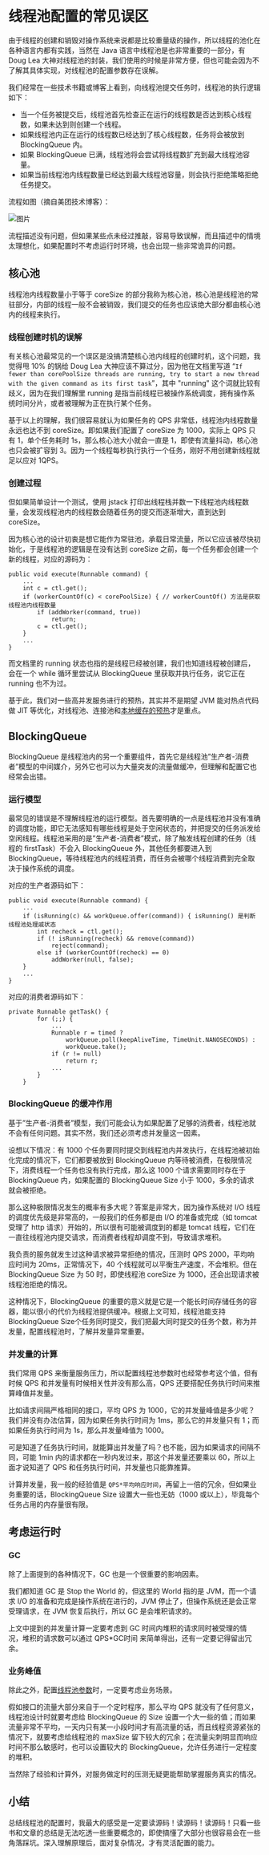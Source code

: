 # 线程池配置的常见误区

由于线程的创建和销毁对操作系统来说都是比较重量级的操作，所以线程的池化在各种语言内都有实践，当然在 Java 语言中线程池是也非常重要的一部分，有 Doug Lea 大神对线程池的封装，我们使用的时候是非常方便，但也可能会因为不了解其具体实现，对线程池的配置参数存在误解。

我们经常在一些技术书籍或博客上看到，向线程池提交任务时，线程池的执行逻辑如下：

- 当一个任务被提交后，线程池首先检查正在运行的线程数是否达到核心线程数，如果未达到则创建一个线程。
- 如果线程池内正在运行的线程数已经达到了核心线程数，任务将会被放到 BlockingQueue 内。
- 如果 BlockingQueue 已满，线程池将会尝试将线程数扩充到最大线程池容量。
- 如果当前线程池内线程数量已经达到最大线程池容量，则会执行拒绝策略拒绝任务提交。

流程如图（摘自美团技术博客）：

![图片](https://mmbiz.qpic.cn/mmbiz_png/eQPyBffYbudtVEdiaFZ2q13wnGAmucD9rvygn3bIpq1KUNgsicXra7yiadXNtSTHHsBAfKeOIaScJByIQXquAU1iag/640?wx_fmt=png&tp=webp&wxfrom=5&wx_lazy=1&wx_co=1)

流程描述没有问题，但如果某些点未经过推敲，容易导致误解，而且描述中的情境太理想化，如果配置时不考虑运行时环境，也会出现一些非常诡异的问题。

## 核心池

线程池内线程数量小于等于 coreSize 的部分我称为核心池，核心池是线程池的常驻部分，内部的线程一般不会被销毁，我们提交的任务也应该绝大部分都由核心池内的线程来执行。

### 线程创建时机的误解

有关核心池最常见的一个误区是没搞清楚核心池内线程的创建时机，这个问题，我觉得甩 10% 的锅给 Doug Lea 大神应该不算过分，因为他在文档里写道 “`If fewer than corePoolSize threads are running, try to start a new thread with the given command as its first task`”，其中 "running" 这个词就比较有歧义，因为在我们理解里 running 是指当前线程已被操作系统调度，拥有操作系统时间分片，或者被理解为正在执行某个任务。

基于以上的理解，我们很容易就认为如果任务的 QPS 非常低，线程池内线程数量永远也达不到 coreSize。即如果我们配置了 coreSize 为 1000，实际上 QPS 只有 1，单个任务耗时 1s，那么核心池大小就会一直是 1，即使有流量抖动，核心池也只会被扩容到 3。因为一个线程每秒执行执行一个任务，刚好不用创建新线程就足以应对 1QPS。

### 创建过程

但如果简单设计一个测试，使用 jstack 打印出线程栈并数一下线程池内线程数量，会发现线程池内的线程数会随着任务的提交而逐渐增大，直到达到 coreSize。

因为核心池的设计初衷是想它能作为常驻池，承载日常流量，所以它应该被尽快初始化，于是线程池的逻辑是在没有达到 coreSize 之前，每一个任务都会创建一个新的线程，对应的源码为：

```
public void execute(Runnable command) {
    ...
    int c = ctl.get();
    if (workerCountOf(c) < corePoolSize) { // workerCountOf() 方法是获取线程池内线程数量
        if (addWorker(command, true))
            return;
        c = ctl.get();
    }
    ...
}
```

而文档里的 running 状态也指的是线程已经被创建，我们也知道线程被创建后，会在一个 while 循环里尝试从 BlockingQueue 里获取并执行任务，说它正在 running 也不为过。

基于此，我们对一些高并发服务进行的预热，其实并不是期望 JVM 能对热点代码做 JIT 等优化，对线程池、连接池和[本地缓存的预热](http://mp.weixin.qq.com/s?__biz=MzI4Njc5NjM1NQ==&mid=2247490700&idx=2&sn=88e46d6a3ea9c12c5ef4813a6351f93f&chksm=ebd623a0dca1aab6117c174ef11e2bcea616d5e14c4ac19b95119160d8f0b45524f3f22df6a3&scene=21#wechat_redirect)才是重点。

## BlockingQueue

BlockingQueue 是线程池内的另一个重要组件，首先它是线程池”生产者-消费者”模型的中间媒介，另外它也可以为大量突发的流量做缓冲，但理解和配置它也经常会出错。

### 运行模型

最常见的错误是不理解线程池的运行模型。首先要明确的一点是线程池并没有准确的调度功能，即它无法感知有哪些线程是处于空闲状态的，并把提交的任务派发给空闲线程。线程池采用的是”生产者-消费者”模式，除了触发线程创建的任务（线程的 firstTask）不会入 BlockingQueue 外，其他任务都要进入到 BlockingQueue，等待线程池内的线程消费，而任务会被哪个线程消费到完全取决于操作系统的调度。

对应的生产者源码如下：

```
public void execute(Runnable command) {
    ...
    if (isRunning(c) && workQueue.offer(command)) { isRunning() 是判断线程池处理戚状态
        int recheck = ctl.get();
        if (! isRunning(recheck) && remove(command))
            reject(command);
        else if (workerCountOf(recheck) == 0)
            addWorker(null, false);
    }
    ...
}
```

对应的消费者源码如下：

```
private Runnable getTask() {
        for (;;) {
            ...
            Runnable r = timed ?
                workQueue.poll(keepAliveTime, TimeUnit.NANOSECONDS) :
                workQueue.take();
            if (r != null)
                return r;
            ...
        }
    }
```

### BlockingQueue 的缓冲作用

基于”生产者-消费者”模型，我们可能会认为如果配置了足够的消费者，线程池就不会有任何问题。其实不然，我们还必须考虑并发量这一因素。

设想以下情况：有 1000 个任务要同时提交到线程池内并发执行，在线程池被初始化完成的情况下，它们都要被放到 BlockingQueue 内等待被消费，在极限情况下，消费线程一个任务也没有执行完成，那么这 1000 个请求需要同时存在于 BlockingQueue 内，如果配置的 BlockingQueue Size 小于 1000，多余的请求就会被拒绝。

那么这种极限情况发生的概率有多大呢？答案是非常大，因为操作系统对 I/O 线程的调度优先级是非常高的，一般我们的任务都是由 I/O 的准备或完成（如 tomcat 受理了 http 请求）开始的，所以很有可能被调度到的都是 tomcat 线程，它们在一直往线程池内提交请求，而消费者线程却调度不到，导致请求堆积。

我负责的服务就发生过这种请求被异常拒绝的情况，压测时 QPS 2000，平均响应时间为 20ms，正常情况下，40 个线程就可以平衡生产速度，不会堆积。但在 BlockingQueue Size 为 50 时，即使线程池 coreSize 为 1000，还会出现请求被线程池拒绝的情况。

这种情况下，BlockingQueue 的重要的意义就是它是一个能长时间存储任务的容器，能以很小的代价为线程池提供缓冲。根据上文可知，线程池能支持BlockingQueue Size个任务同时提交，我们把最大同时提交的任务个数，称为并发量，配置线程池时，了解并发量异常重要。

### 并发量的计算

我们常用 QPS 来衡量服务压力，所以配置线程池参数时也经常参考这个值，但有时候 QPS 和并发量有时候相关性并没有那么高，QPS 还要搭配任务执行时间来推算峰值并发量。

比如请求间隔严格相同的接口，平均 QPS 为 1000，它的并发量峰值是多少呢？我们并没有办法估算，因为如果任务执行时间为 1ms，那么它的并发量只有 1；而如果任务执行时间为 1s，那么并发量峰值为 1000。

可是知道了任务执行时间，就能算出并发量了吗？也不能，因为如果请求的间隔不同，可能 1min 内的请求都在一秒内发过来，那这个并发量还要乘以 60，所以上面才说知道了 QPS 和任务执行时间，并发量也只能靠推算。

计算并发量，我一般的经验值是 `QPS*平均响应时间`，再留上一倍的冗余，但如果业务重要的话，BlockingQueue Size 设置大一些也无妨（1000 或以上），毕竟每个任务占用的内存量很有限。

## 考虑运行时

### GC

除了上面提到的各种情况下，GC 也是一个很重要的影响因素。

我们都知道 GC 是 Stop the World 的，但这里的 World 指的是 JVM，而一个请求 I/O 的准备和完成是操作系统在进行的，JVM 停止了，但操作系统还是会正常受理请求，在 JVM 恢复后执行，所以 GC 是会堆积请求的。

上文中提到的并发量计算一定要考虑到 GC 时间内堆积的请求同时被受理的情况，堆积的请求数可以通过 QPS*GC时间 来简单得出，还有一定要记得留出冗余。

### 业务峰值

除此之外，配置[线程池参数](http://mp.weixin.qq.com/s?__biz=MzI4Njc5NjM1NQ==&mid=2247505548&idx=1&sn=c006f8e641ce135cadc11fe49ffa10b5&chksm=ebd5e9a0dca260b67eabefbf3a80214d9ef8a370724d3a9d400d9adf7eb93d85c4959d1698b7&scene=21#wechat_redirect)时，一定要考虑业务场景。

假如接口的流量大部分来自于一个定时程序，那么平均 QPS 就没有了任何意义，线程池设计时就要考虑给 BlockingQueue 的 Size 设置一个大一些的值；而如果流量非常不平均，一天内只有某一小段时间才有高流量的话，而且线程资源紧张的情况下，就要考虑给线程池的 maxSize 留下较大的冗余；在流量尖刺明显而响应时间不那么敏感时，也可以设置较大的 BlockingQueue，允许任务进行一定程度的堆积。

当然除了经验和计算外，对服务做定时的压测无疑更能帮助掌握服务真实的情况。

## 小结

总结线程池的配置时，我最大的感受是一定要读源码！读源码！读源码！只看一些书和文章的总结是无法吃透一些重要概念的，即使搞懂了大部分也很容易会在一些角落踩坑。深入理解原理后，面对复杂情况，才有灵活配置的能力。